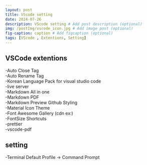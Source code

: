 ```yaml
---
layout: post
title: VScode setting
date: 2024-07-26
description: VScode setting # Add post description (optional)
img: /postImg/vscode_icon.jpg # Add image post (optional)
fig-caption: caption # Add figcaption (optional)
tags: [VScode , Extentions, Setting]
---
```

## VSCode extentions

-Auto Close Tag   
-Auto Rename Tag   
-Korean Language Pack for visual studio code   
-live server   
-Markdown All in one   
-Markdown PDF   
-Markdown Preview Github Styling   
-Material Icon Theme   
-Font Awesome Gallery (cdn ex:<link rel="stylesheet" href="https://cdnjs.cloudflare.com/ajax/libs/font-awesome/6.6.0/css/all.min.css">)   
-FontSize Shortcuts   
-prettier   
-vscode-pdf   

## setting

-Terminal Default Profile -> Command Prompt   